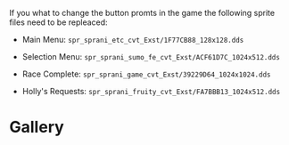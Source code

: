 If you what to change the button promts in the game the following sprite files need to be repleaced:

- Main Menu: `spr_sprani_etc_cvt_Exst/1F77CB88_128x128.dds`

- Selection Menu: `spr_sprani_sumo_fe_cvt_Exst/ACF61D7C_1024x512.dds`

- Race Complete: `spr_sprani_game_cvt_Exst/39229D64_1024x1024.dds`

- Holly's Requests: `spr_sprani_fruity_cvt_Exst/FA7BBB13_1024x512.dds`

# Gallery